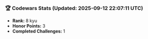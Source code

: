 ### 🏆 Codewars Stats (Updated: 2025-09-12 22:07:11 UTC)

- **Rank:** 8 kyu
- **Honor Points:** 3
- **Completed Challenges:** 1

